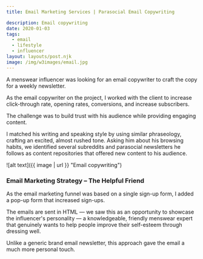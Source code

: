 ```yaml
---
title: Email Marketing Services | Parasocial Email Copywriting

description: Email copywriting
date: 2020-01-03
tags:
  - email
  - lifestyle
  - influencer
layout: layouts/post.njk
image: /img/w3images/email.jpg
---
```

A menswear influencer was looking for an email copywriter to craft the copy for a weekly newsletter.

As the email copywriter on the project, I worked with the client to increase click-through rate, opening rates, conversions, and increase subscribers. 

The challenge was to build trust with his audience while providing engaging content.

I matched his writing and speaking style by using similar phraseology, crafting an excited, almost rushed tone. Asking him about his browsing habits, we identified several subreddits and parasocial newsletters he follows as content repositories that offered new content to his audience.

![alt text]({{ image | url }} "Email copywriting")

### Email Marketing Strategy – The Helpful Friend

As the email marketing funnel was based on a single sign-up form, I added a pop-up form that increased sign-ups.

The emails are sent in HTML — we saw this as an opportunity to showcase the influencer's personality — a knowledgeable, friendly menswear expert that genuinely wants to help people improve their self-esteem through dressing well.

Unlike a generic brand email newsletter, this approach gave the email a much more personal touch.